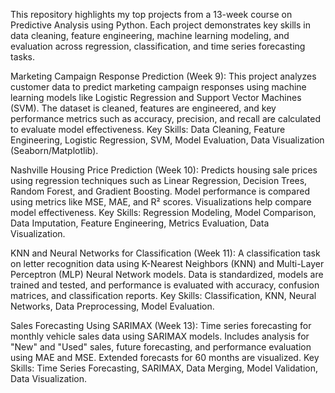 This repository highlights my top projects from a 13-week course on Predictive Analysis using Python. Each project demonstrates key skills in data cleaning, feature engineering, machine learning modeling, and evaluation across regression, classification, and time series forecasting tasks.

Marketing Campaign Response Prediction (Week 9): This project analyzes customer data to predict marketing campaign responses using machine learning models like Logistic Regression and Support Vector Machines (SVM). The dataset is cleaned, features are engineered, and key performance metrics such as accuracy, precision, and recall are calculated to evaluate model effectiveness.
Key Skills: Data Cleaning, Feature Engineering, Logistic Regression, SVM, Model Evaluation, Data Visualization (Seaborn/Matplotlib).

Nashville Housing Price Prediction (Week 10): Predicts housing sale prices using regression techniques such as Linear Regression, Decision Trees, Random Forest, and Gradient Boosting. Model performance is compared using metrics like MSE, MAE, and R² scores. Visualizations help compare model effectiveness.
Key Skills: Regression Modeling, Model Comparison, Data Imputation, Feature Engineering, Metrics Evaluation, Data Visualization.

KNN and Neural Networks for Classification (Week 11): A classification task on letter recognition data using K-Nearest Neighbors (KNN) and Multi-Layer Perceptron (MLP) Neural Network models. Data is standardized, models are trained and tested, and performance is evaluated with accuracy, confusion matrices, and classification reports.
Key Skills: Classification, KNN, Neural Networks, Data Preprocessing, Model Evaluation.

Sales Forecasting Using SARIMAX (Week 13): Time series forecasting for monthly vehicle sales data using SARIMAX models. Includes analysis for "New" and "Used" sales, future forecasting, and performance evaluation using MAE and MSE. Extended forecasts for 60 months are visualized.
Key Skills: Time Series Forecasting, SARIMAX, Data Merging, Model Validation, Data Visualization.
